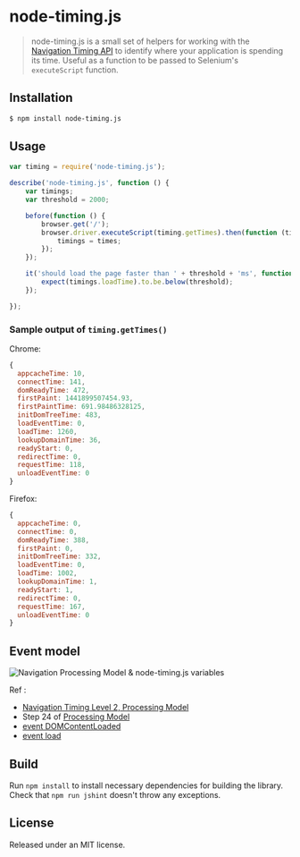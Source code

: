 node-timing.js
=========

> node-timing.js is a small set of helpers for working with the [Navigation Timing API](https://developer.mozilla.org/en-US/docs/Navigation_timing) to identify where your application is spending its time. Useful as a function to be passed to Selenium's `executeScript` function.

## Installation

```sh
$ npm install node-timing.js
```

## Usage

```js
var timing = require('node-timing.js');

describe('node-timing.js', function () {
    var timings;
    var threshold = 2000;

    before(function () {
        browser.get('/');
        browser.driver.executeScript(timing.getTimes).then(function (times) {
            timings = times;
        });
    });

    it('should load the page faster than ' + threshold + 'ms', function () {
        expect(timings.loadTime).to.be.below(threshold);
    });

});
```

### Sample output of `timing.getTimes()`

Chrome:

```js
{
  appcacheTime: 10,
  connectTime: 141,
  domReadyTime: 472,
  firstPaint: 1441899507454.93,
  firstPaintTime: 691.98486328125,
  initDomTreeTime: 483,
  loadEventTime: 0,
  loadTime: 1260,
  lookupDomainTime: 36,
  readyStart: 0,
  redirectTime: 0,
  requestTime: 118,
  unloadEventTime: 0
}
```

Firefox:

```js
{
  appcacheTime: 0,
  connectTime: 0,
  domReadyTime: 388,
  firstPaint: 0,
  initDomTreeTime: 332,
  loadEventTime: 0,
  loadTime: 1002,
  lookupDomainTime: 1,
  readyStart: 1,
  redirectTime: 0,
  requestTime: 167,
  unloadEventTime: 0
}
```

## Event model

![Navigation Processing Model & node-timing.js variables](https://cdn.rawgit.com/wadouk/node-timing.js/master/navigation-processing-model.svg)

Ref : 
 * [Navigation Timing Level 2, Processing Model](https://www.w3.org/TR/navigation-timing-2/#processing-model)
 * Step 24 of [Processing Model](https://www.w3.org/TR/navigation-timing-2/#processing-model)
 * [event DOMContentLoaded](https://developer.mozilla.org/fr/docs/Web/Events/DOMContentLoaded)
 * [event load](https://developer.mozilla.org/fr/docs/Web/Events/load)

## Build

Run `npm install` to install necessary dependencies for building the library. Check that `npm run jshint` doesn't throw any exceptions.

## License

Released under an MIT license.
